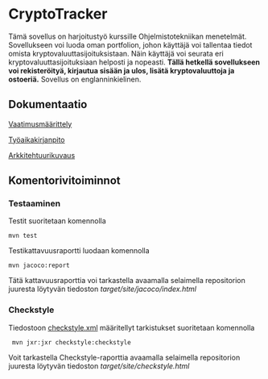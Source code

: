 # CryptoTracker

Tämä sovellus on harjoitustyö kurssille Ohjelmistotekniikan menetelmät. Sovellukseen voi luoda oman portfolion, johon käyttäjä voi tallentaa tiedot omista kryptovaluuttasijoituksistaan. Näin käyttäjä voi seurata eri kryptovaluuttasijoituksiaan helposti ja nopeasti. **Tällä hetkellä sovellukseen voi rekisteröityä, kirjautua sisään ja ulos, lisätä kryptovaluuttoja ja ostoeriä.** Sovellus on englanninkielinen.

## Dokumentaatio

[Vaatimusmäärittely](https://github.com/nakkekakke/CryptoTracker/blob/master/dokumentointi/vaatimusmaarittely.md)

[Työaikakirjanpito](https://github.com/nakkekakke/CryptoTracker/blob/master/dokumentointi/tyoaikakirjanpito.md)

[Arkkitehtuurikuvaus](https://github.com/nakkekakke/CryptoTracker/blob/master/dokumentointi/arkkitehtuuri.md)

## Komentorivitoiminnot

### Testaaminen

Testit suoritetaan komennolla

```
mvn test
```

Testikattavuusraportti luodaan komennolla

```
mvn jacoco:report
```

Tätä kattavuusraporttia voi tarkastella avaamalla selaimella repositorion juuresta löytyvän tiedoston _target/site/jacoco/index.html_

### Checkstyle

Tiedostoon [checkstyle.xml](https://github.com/nakkekakke/CryptoTracker/blob/master/checkstyle.xml) määritellyt tarkistukset suoritetaan komennolla

```
 mvn jxr:jxr checkstyle:checkstyle
```

Voit tarkastella Checkstyle-raporttia avaamalla selaimella repositorion juuresta löytyvän tiedoston _target/site/checkstyle.html_
